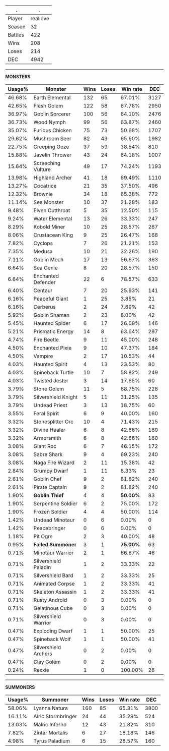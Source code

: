 .|.
|-|-
Player|reallove
Season|32
Battles|422
Wins|208
Loses|214
DEC|4942

---
**MONSTERS**

Usage%|Monster|Wins|Loses|Win rate|DEC|
-|-|-|-|-|-|
46.68%|Earth Elemental|132|65|67.01%|3127|
42.65%|Flesh Golem|122|58|67.78%|2950|
36.97%|Goblin Sorcerer|100|56|64.10%|2476|
36.73%|Wood Nymph|99|56|63.87%|2460|
35.07%|Furious Chicken|75|73|50.68%|1707|
29.62%|Mushroom Seer|82|43|65.60%|1982|
22.75%|Creeping Ooze|37|59|38.54%|810|
15.88%|Javelin Thrower|43|24|64.18%|1007|
15.64%|Screeching Vulture|49|17|74.24%|1193|
13.98%|Highland Archer|41|18|69.49%|1110|
13.27%|Cocatrice|21|35|37.50%|496|
12.32%|Brownie|34|18|65.38%|772|
11.14%|Sea Monster|10|37|21.28%|183|
9.48%|Elven Cutthroat|5|35|12.50%|115|
9.24%|Water Elemental|13|26|33.33%|247|
8.29%|Kobold Miner|10|25|28.57%|267|
8.06%|Crustacean King|9|25|26.47%|168|
7.82%|Cyclops|7|26|21.21%|153|
7.35%|Medusa|10|21|32.26%|190|
7.11%|Goblin Mech|17|13|56.67%|363|
6.64%|Sea Genie|8|20|28.57%|150|
6.64%|Enchanted Defender|22|6|78.57%|633|
6.40%|Centaur|7|20|25.93%|141|
6.16%|Peaceful Giant|1|25|3.85%|21|
6.16%|Cerberus|2|24|7.69%|42|
5.92%|Goblin Shaman|2|23|8.00%|42|
5.45%|Haunted Spider|6|17|26.09%|146|
5.21%|Prismatic Energy|14|8|63.64%|297|
4.74%|Fire Beetle|9|11|45.00%|248|
4.50%|Enchanted Pixie|9|10|47.37%|184|
4.50%|Vampire|2|17|10.53%|44|
4.03%|Haunted Spirit|4|13|23.53%|80|
4.03%|Spineback Turtle|10|7|58.82%|249|
4.03%|Twisted Jester|3|14|17.65%|60|
3.79%|Stone Golem|11|5|68.75%|228|
3.79%|Silvershield Knight|5|11|31.25%|135|
3.79%|Undead Priest|3|13|18.75%|60|
3.55%|Feral Spirit|6|9|40.00%|160|
3.32%|Stonesplitter Orc|10|4|71.43%|215|
3.32%|Divine Healer|6|8|42.86%|160|
3.32%|Armorsmith|6|8|42.86%|160|
3.08%|Giant Roc|6|7|46.15%|172|
3.08%|Sabre Shark|9|4|69.23%|240|
3.08%|Naga Fire Wizard|2|11|15.38%|42|
2.84%|Grumpy Dwarf|1|11|8.33%|23|
2.61%|Goblin Chef|9|2|81.82%|240|
2.61%|Pirate Captain|9|2|81.82%|240|
1.90%|**Goblin Thief**|4|4|**50.00%**|83|
1.90%|Serpentine Soldier|6|2|75.00%|172|
1.90%|Frozen Soldier|4|4|50.00%|114|
1.42%|Undead Minotaur|0|6|0.00%|0|
1.42%|Peacebringer|0|6|0.00%|0|
1.18%|Pit Ogre|2|3|40.00%|48|
0.95%|**Failed Summoner**|3|1|**75.00%**|63|
0.71%|Minotaur Warrior|2|1|66.67%|46|
0.71%|Silvershield Paladin|1|2|33.33%|22|
0.71%|Silvershield Bard|1|2|33.33%|25|
0.71%|Animated Corpse|1|2|33.33%|41|
0.71%|Skeleton Assassin|1|2|33.33%|41|
0.71%|Rusty Android|0|3|0.00%|0|
0.71%|Gelatinous Cube|0|3|0.00%|0|
0.71%|Silvershield Warrior|0|3|0.00%|0|
0.47%|Exploding Dwarf|1|1|50.00%|25|
0.47%|Spineback Wolf|1|1|50.00%|41|
0.47%|Silvershield Archers|0|2|0.00%|0|
0.47%|Clay Golem|0|2|0.00%|0|
0.24%|Rexxie|1|0|100.00%|26|

---
**SUMMONERS**

Usage%|Summoner|Wins|Loses|Win rate|DEC|
-|-|-|-|-|-|
58.06%|Lyanna Natura|160|85|65.31%|3800|
16.11%|Alric Stormbringer|24|44|35.29%|524|
13.03%|Malric Inferno|12|43|21.82%|310|
7.82%|Zintar Mortalis|6|27|18.18%|146|
4.98%|Tyrus Paladium|6|15|28.57%|160|
